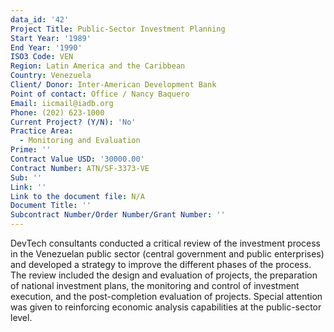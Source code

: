 ```yaml
---
data_id: '42'
Project Title: Public-Sector Investment Planning
Start Year: '1989'
End Year: '1990'
ISO3 Code: VEN
Region: Latin America and the Caribbean
Country: Venezuela
Client/ Donor: Inter-American Development Bank
Point of contact: Office / Nancy Baquero
Email: iicmail@iadb.org
Phone: (202) 623-1000
Current Project? (Y/N): 'No'
Practice Area:
  - Monitoring and Evaluation
Prime: ''
Contract Value USD: '30000.00'
Contract Number: ATN/SF-3373-VE
Sub: ''
Link: ''
Link to the document file: N/A
Document Title: ''
Subcontract Number/Order Number/Grant Number: ''
---
```

DevTech consultants conducted a critical review of the investment process in the Venezuelan public sector (central government and public enterprises) and developed a strategy to improve the different phases of the process. The review included the design and evaluation of projects, the preparation of national investment plans, the monitoring and control of investment execution, and the post-completion evaluation of projects. Special attention was given to reinforcing economic analysis capabilities at the public-sector level.